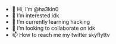 - 👋 Hi, I’m @ha3kin0
- 👀 I’m interested idk
- 🌱 I’m currently learning hacking
- 💞️ I’m looking to collaborate on idk
- 📫 How to reach me my twitter skyflyttv

<!---
ha3kin0/ha3kin0 is a ✨ special ✨ repository because its `README.md` (idk) appears on your GitHub profile.
You can click the Preview link to take a look at your changes.
--->
